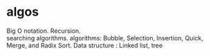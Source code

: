 # algos
Big O notation.
Recursion.  
searching algorithms. 
algorithms: Bubble, Selection, Insertion, Quick, Merge, and Radix Sort.
Data structure : Linked list, tree
